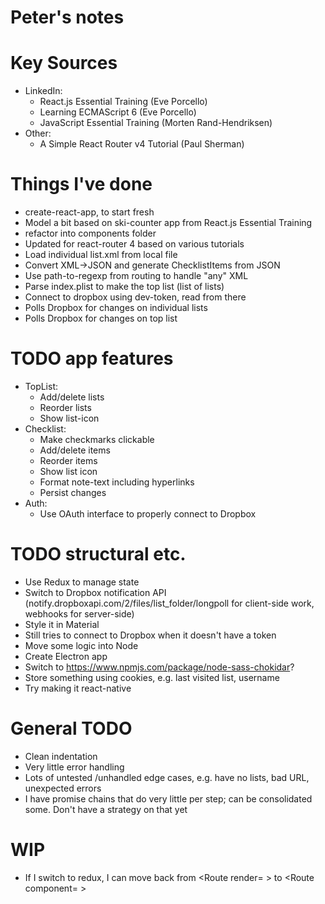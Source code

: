 # Peter's notes

# Key Sources

- LinkedIn:
  - React.js Essential Training (Eve Porcello)
  - Learning ECMAScript 6 (Eve Porcello)
  - JavaScript Essential Training (Morten Rand-Hendriksen)
- Other:
  - A Simple React Router v4 Tutorial (Paul Sherman)
  
# Things I've done
- create-react-app, to start fresh
- Model a bit based on ski-counter app from React.js Essential Training
- refactor into components folder
- Updated for react-router 4 based on various tutorials
- Load individual list.xml from local file
- Convert XML->JSON and generate ChecklistItems from JSON
- Use path-to-regexp from routing to handle "any" XML
- Parse index.plist to make the top list (list of lists)
- Connect to dropbox using dev-token, read from there
- Polls Dropbox for changes on individual lists
- Polls Dropbox for changes on top list

# TODO app features
- TopList:
  - Add/delete lists
  - Reorder lists
  - Show list-icon
- Checklist:
  - Make checkmarks clickable
  - Add/delete items
  - Reorder items
  - Show list icon
  - Format note-text including hyperlinks
  - Persist changes
- Auth:
  - Use OAuth interface to properly connect to Dropbox

# TODO structural etc.
- Use Redux to manage state
- Switch to Dropbox notification API (notify.dropboxapi.com/2/files/list_folder/longpoll for client-side work, webhooks for server-side)
- Style it in Material
- Still tries to connect to Dropbox when it doesn't have a token
- Move some logic into Node
- Create Electron app
- Switch to https://www.npmjs.com/package/node-sass-chokidar?
- Store something using cookies, e.g. last visited list, username
- Try making it react-native

# General TODO
- Clean indentation
- Very little error handling
- Lots of untested /unhandled edge cases, e.g. have no lists, bad URL, unexpected errors
- I have promise chains that do very little per step; can be consolidated some. Don't have a strategy on that yet

# WIP
- If I switch to redux, I can move back from <Route render= > to <Route component= >